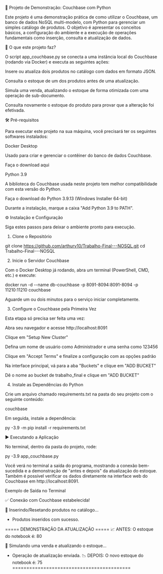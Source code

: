 🚀 Projeto de Demonstração: Couchbase com Python

Este projeto é uma demonstração prática de como utilizar o Couchbase, um banco de dados NoSQL multi-modelo, com Python para gerenciar um simples catálogo de produtos. O objetivo é apresentar os conceitos básicos, a configuração do ambiente e a execução de operações fundamentais como inserção, consulta e atualização de dados.

📖 O que este projeto faz?

O script app_couchbase.py se conecta a uma instância local do Couchbase (rodando via Docker) e executa as seguintes ações:

Insere ou atualiza dois produtos no catálogo com dados em formato JSON.

Consulta o estoque de um dos produtos antes de uma atualização.

Simula uma venda, atualizando o estoque de forma otimizada com uma operação de sub-documento.

Consulta novamente o estoque do produto para provar que a alteração foi efetivada.

🛠️ Pré-requisitos

Para executar este projeto na sua máquina, você precisará ter os seguintes softwares instalados:

Docker Desktop

Usado para criar e gerenciar o contêiner do banco de dados Couchbase.

Faça o download aqui

Python 3.9

A biblioteca do Couchbase usada neste projeto tem melhor compatibilidade com esta versão do Python.

Faça o download do Python 3.9.13 (Windows Installer 64-bit)

Durante a instalação, marque a caixa "Add Python 3.9 to PATH".

⚙️ Instalação e Configuração

Siga estes passos para deixar o ambiente pronto para execução.

1. Clone o Repositório

git clone https://github.com/arthurv10/Trabalho-Final---NOSQL.git
cd Trabalho-Final---NOSQL

2. Inicie o Servidor Couchbase

Com o Docker Desktop já rodando, abra um terminal (PowerShell, CMD, etc.) e execute:

docker run -d --name db-couchbase -p 8091-8094:8091-8094 -p 11210:11210 couchbase

Aguarde um ou dois minutos para o serviço iniciar completamente.

3. Configure o Couchbase pela Primeira Vez

Esta etapa só precisa ser feita uma vez:

Abra seu navegador e acesse http://localhost:8091

Clique em "Setup New Cluster"

Defina um nome de usuário como Administrador e uma senha como 123456

Clique em "Accept Terms" e finalize a configuração com as opções padrão

Na interface principal, vá para a aba "Buckets" e clique em "ADD BUCKET"

Dê o nome ao bucket de trabalho_final e clique em "ADD BUCKET"

4. Instale as Dependências do Python

Crie um arquivo chamado requirements.txt na pasta do seu projeto com o seguinte conteúdo:

couchbase

Em seguida, instale a dependência:

py -3.9 -m pip install -r requirements.txt

▶️ Executando a Aplicação

No terminal, dentro da pasta do projeto, rode:

py -3.9 app_couchbase.py

Você verá no terminal a saída do programa, mostrando a conexão bem-sucedida e a demonstração de "antes e depois" da atualização do estoque. Também é possível verificar os dados diretamente na interface web do Couchbase em http://localhost:8091.

Exemplo de Saída no Terminal

✅ Conexão com Couchbase estabelecida!

📝 Inserindo/Resetando produtos no catálogo...
   - Produtos inseridos com sucesso.

===== DEMONSTRAÇÃO DA ATUALIZAÇÃO =====
📈 ANTES: O estoque do notebook é: 80

🔄 Simulando uma venda e atualizando o estoque...
   - Operação de atualização enviada.
📉 DEPOIS: O novo estoque do notebook é: 75
==========================================
